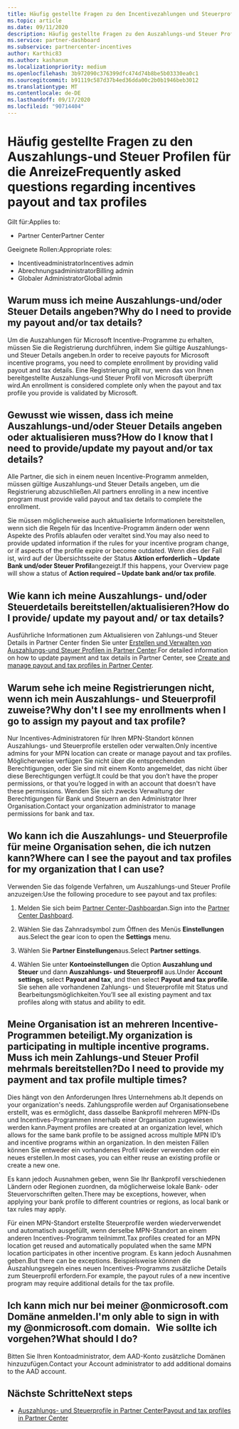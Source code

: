 ```yaml
---
title: Häufig gestellte Fragen zu den Incentivezahlungen und Steuerprofilen
ms.topic: article
ms.date: 09/11/2020
description: Häufig gestellte Fragen zu den Auszahlungs-und Steuer Profilen für die Anreize.
ms.service: partner-dashboard
ms.subservice: partnercenter-incentives
author: Karthic83
ms.author: kashanum
ms.localizationpriority: medium
ms.openlocfilehash: 3b972090c376399dfc474d74b8be5b03330ea0c1
ms.sourcegitcommit: b91119c587d37b4ed36dda00c2b0b1946beb3012
ms.translationtype: MT
ms.contentlocale: de-DE
ms.lasthandoff: 09/17/2020
ms.locfileid: "90714404"
---
```

# <a name="frequently-asked-questions-regarding-incentives-payout-and-tax-profiles"></a><span data-ttu-id="725f9-103">Häufig gestellte Fragen zu den Auszahlungs-und Steuer Profilen für die Anreize</span><span class="sxs-lookup"><span data-stu-id="725f9-103">Frequently asked questions regarding incentives payout and tax profiles</span></span>

<span data-ttu-id="725f9-104">Gilt für:</span><span class="sxs-lookup"><span data-stu-id="725f9-104">Applies to:</span></span>

- <span data-ttu-id="725f9-105">Partner Center</span><span class="sxs-lookup"><span data-stu-id="725f9-105">Partner Center</span></span>

<span data-ttu-id="725f9-106">Geeignete Rollen:</span><span class="sxs-lookup"><span data-stu-id="725f9-106">Appropriate roles:</span></span>

- <span data-ttu-id="725f9-107">Incentiveadministrator</span><span class="sxs-lookup"><span data-stu-id="725f9-107">Incentives admin</span></span>
- <span data-ttu-id="725f9-108">Abrechnungsadministrator</span><span class="sxs-lookup"><span data-stu-id="725f9-108">Billing admin</span></span>
- <span data-ttu-id="725f9-109">Globaler Administrator</span><span class="sxs-lookup"><span data-stu-id="725f9-109">Global admin</span></span>

## <a name="why-do-i-need-to-provide-my-payout-andor-tax-details"></a><span data-ttu-id="725f9-110">Warum muss ich meine Auszahlungs-und/oder Steuer Details angeben?</span><span class="sxs-lookup"><span data-stu-id="725f9-110">Why do I need to provide my payout and/or tax details?</span></span>

<span data-ttu-id="725f9-111">Um die Auszahlungen für Microsoft Incentive-Programme zu erhalten, müssen Sie die Registrierung durchführen, indem Sie gültige Auszahlungs-und Steuer Details angeben.</span><span class="sxs-lookup"><span data-stu-id="725f9-111">In order to receive payouts for Microsoft incentive programs, you need to complete enrollment by providing valid payout and tax details.</span></span> <span data-ttu-id="725f9-112">Eine Registrierung gilt nur, wenn das von Ihnen bereitgestellte Auszahlungs-und Steuer Profil von Microsoft überprüft wird.</span><span class="sxs-lookup"><span data-stu-id="725f9-112">An enrollment is considered complete only when the payout and tax profile you provide is validated by Microsoft.</span></span>

## <a name="how-do-i-know-that-i-need-to-provideupdate-my-payout-andor-tax-details"></a><span data-ttu-id="725f9-113">Gewusst wie wissen, dass ich meine Auszahlungs-und/oder Steuer Details angeben oder aktualisieren muss?</span><span class="sxs-lookup"><span data-stu-id="725f9-113">How do I know that I need to provide/update my payout and/or tax details?</span></span>

<span data-ttu-id="725f9-114">Alle Partner, die sich in einem neuen Incentive-Programm anmelden, müssen gültige Auszahlungs-und Steuer Details angeben, um die Registrierung abzuschließen.</span><span class="sxs-lookup"><span data-stu-id="725f9-114">All partners enrolling in a new incentive program must provide valid payout and tax details to complete the enrollment.</span></span>

<span data-ttu-id="725f9-115">Sie müssen möglicherweise auch aktualisierte Informationen bereitstellen, wenn sich die Regeln für das Incentive-Programm ändern oder wenn Aspekte des Profils ablaufen oder veraltet sind.</span><span class="sxs-lookup"><span data-stu-id="725f9-115">You may also need to provide updated information if the rules for your incentive program change, or if aspects of the profile expire or become outdated.</span></span> <span data-ttu-id="725f9-116">Wenn dies der Fall ist, wird auf der Übersichtsseite der Status **Aktion erforderlich – Update Bank und/oder Steuer Profil**angezeigt.</span><span class="sxs-lookup"><span data-stu-id="725f9-116">If this happens, your Overview page will show a status of **Action required – Update bank and/or tax profile**.</span></span>

## <a name="how-do-i-provide-update-my-payout-and-or-tax-details"></a><span data-ttu-id="725f9-117">Wie kann ich meine Auszahlungs- und/oder Steuerdetails bereitstellen/aktualisieren?</span><span class="sxs-lookup"><span data-stu-id="725f9-117">How do I provide/ update my payout and/ or tax details?</span></span>

<span data-ttu-id="725f9-118">Ausführliche Informationen zum Aktualisieren von Zahlungs-und Steuer Details in Partner Center finden Sie unter [Erstellen und Verwalten von Auszahlungs-und Steuer Profilen in Partner Center](https://docs.microsoft.com/partner-center/incentives-create-and-manage-your-payout-and-tax-profiles.md).</span><span class="sxs-lookup"><span data-stu-id="725f9-118">For detailed information on how to update payment and tax details in Partner Center, see [Create and manage payout and tax profiles in Partner Center](https://docs.microsoft.com/partner-center/incentives-create-and-manage-your-payout-and-tax-profiles.md).</span></span>

## <a name="why-dont-i-see-my-enrollments-when-i-go-to-assign-my-payout-and-tax-profile"></a><span data-ttu-id="725f9-119">Warum sehe ich meine Registrierungen nicht, wenn ich mein Auszahlungs- und Steuerprofil zuweise?</span><span class="sxs-lookup"><span data-stu-id="725f9-119">Why don't I see my enrollments when I go to assign my payout and tax profile?</span></span>

<span data-ttu-id="725f9-120">Nur Incentives-Administratoren für Ihren MPN-Standort können Auszahlungs- und Steuerprofile erstellen oder verwalten.</span><span class="sxs-lookup"><span data-stu-id="725f9-120">Only incentive admins for your MPN location can create or manage payout and tax profiles.</span></span> <span data-ttu-id="725f9-121">Möglicherweise verfügen Sie nicht über die entsprechenden Berechtigungen, oder Sie sind mit einem Konto angemeldet, das nicht über diese Berechtigungen verfügt.</span><span class="sxs-lookup"><span data-stu-id="725f9-121">It could be that you don’t have the proper permissions, or that you’re logged in with an account that doesn't have these permissions.</span></span> <span data-ttu-id="725f9-122">Wenden Sie sich zwecks Verwaltung der Berechtigungen für Bank und Steuern an den Administrator Ihrer Organisation.</span><span class="sxs-lookup"><span data-stu-id="725f9-122">Contact your organization administrator to manage permissions for bank and tax.</span></span>

## <a name="where-can-i-see-the-payout-and-tax-profiles-for-my-organization-that-i-can-use"></a><span data-ttu-id="725f9-123">Wo kann ich die Auszahlungs- und Steuerprofile für meine Organisation sehen, die ich nutzen kann?</span><span class="sxs-lookup"><span data-stu-id="725f9-123">Where can I see the payout and tax profiles for my organization that I can use?</span></span>

<span data-ttu-id="725f9-124">Verwenden Sie das folgende Verfahren, um Auszahlungs-und Steuer Profile anzuzeigen:</span><span class="sxs-lookup"><span data-stu-id="725f9-124">Use the following procedure to see payout and tax profiles:</span></span>

1. <span data-ttu-id="725f9-125">Melden Sie sich beim [Partner Center-Dashboard](https://partner.microsoft.com/dashboard)an.</span><span class="sxs-lookup"><span data-stu-id="725f9-125">Sign into the [Partner Center Dashboard](https://partner.microsoft.com/dashboard).</span></span>

2. <span data-ttu-id="725f9-126">Wählen Sie das Zahnradsymbol zum Öffnen des Menüs **Einstellungen** aus.</span><span class="sxs-lookup"><span data-stu-id="725f9-126">Select the gear icon to open the **Settings** menu.</span></span>

3. <span data-ttu-id="725f9-127">Wählen Sie **Partner Einstellungen**aus.</span><span class="sxs-lookup"><span data-stu-id="725f9-127">Select **Partner settings**.</span></span>

4. <span data-ttu-id="725f9-128">Wählen Sie unter **Kontoeinstellungen** die Option **Auszahlung und Steuer** und dann **Auszahlungs- und Steuerprofil** aus.</span><span class="sxs-lookup"><span data-stu-id="725f9-128">Under **Account settings**, select **Payout and tax**, and then select **Payout and tax profile**.</span></span> <span data-ttu-id="725f9-129">Sie sehen alle vorhandenen Zahlungs- und Steuerprofile mit Status und Bearbeitungsmöglichkeiten.</span><span class="sxs-lookup"><span data-stu-id="725f9-129">You’ll see all existing payment and tax profiles along with status and ability to edit.</span></span>

## <a name="my-organization-is-participating-in-multiple-incentive-programs-do-i-need-to-provide-my-payment-and-tax-profile-multiple-times"></a><span data-ttu-id="725f9-130">Meine Organisation ist an mehreren Incentive-Programmen beteiligt.</span><span class="sxs-lookup"><span data-stu-id="725f9-130">My organization is participating in multiple incentive programs.</span></span> <span data-ttu-id="725f9-131">Muss ich mein Zahlungs-und Steuer Profil mehrmals bereitstellen?</span><span class="sxs-lookup"><span data-stu-id="725f9-131">Do I need to provide my payment and tax profile multiple times?</span></span>

<span data-ttu-id="725f9-132">Dies hängt von den Anforderungen Ihres Unternehmens ab.</span><span class="sxs-lookup"><span data-stu-id="725f9-132">It depends on your organization's needs.</span></span> <span data-ttu-id="725f9-133">Zahlungsprofile werden auf Organisationsebene erstellt, was es ermöglicht, dass dasselbe Bankprofil mehreren MPN-IDs und Incentives-Programmen innerhalb einer Organisation zugewiesen werden kann.</span><span class="sxs-lookup"><span data-stu-id="725f9-133">Payment profiles are created at an organization level, which allows for the same bank profile to be assigned across multiple MPN ID’s and incentive programs within an organization.</span></span> <span data-ttu-id="725f9-134">In den meisten Fällen können Sie entweder ein vorhandenes Profil wieder verwenden oder ein neues erstellen.</span><span class="sxs-lookup"><span data-stu-id="725f9-134">In most cases, you can either reuse an existing profile or create a new one.</span></span>

<span data-ttu-id="725f9-135">Es kann jedoch Ausnahmen geben, wenn Sie Ihr Bankprofil verschiedenen Ländern oder Regionen zuordnen, da möglicherweise lokale Bank- oder Steuervorschriften gelten.</span><span class="sxs-lookup"><span data-stu-id="725f9-135">There may be exceptions, however, when applying your bank profile to different countries or regions, as local bank or tax rules may apply.</span></span>

<span data-ttu-id="725f9-136">Für einen MPN-Standort erstellte Steuerprofile werden wiederverwendet und automatisch ausgefüllt, wenn derselbe MPN-Standort an einem anderen Incentives-Programm teilnimmt.</span><span class="sxs-lookup"><span data-stu-id="725f9-136">Tax profiles created for an MPN location get reused and automatically populated when the same MPN location participates in other incentive program.</span></span> <span data-ttu-id="725f9-137">Es kann jedoch Ausnahmen geben.</span><span class="sxs-lookup"><span data-stu-id="725f9-137">But there can be exceptions.</span></span> <span data-ttu-id="725f9-138">Beispielsweise können die Auszahlungsregeln eines neuen Incentives-Programms zusätzliche Details zum Steuerprofil erfordern.</span><span class="sxs-lookup"><span data-stu-id="725f9-138">For example, the payout rules of a new incentive program may require additional details for the tax profile.</span></span>  

## <a name="im-only-able-to-sign-in-with-my-onmicrosoftcom-domain-what-should-i-do"></a><span data-ttu-id="725f9-139">Ich kann mich nur bei meiner @onmicrosoft.com Domäne anmelden.</span><span class="sxs-lookup"><span data-stu-id="725f9-139">I'm only able to sign in with my @onmicrosoft.com domain.</span></span> <span data-ttu-id="725f9-140">  Wie sollte ich vorgehen?</span><span class="sxs-lookup"><span data-stu-id="725f9-140">What should I do?</span></span>

<span data-ttu-id="725f9-141">Bitten Sie Ihren Kontoadministrator, dem AAD-Konto zusätzliche Domänen hinzuzufügen.</span><span class="sxs-lookup"><span data-stu-id="725f9-141">Contact your Account administrator to add additional domains to the AAD account.</span></span>

## <a name="next-steps"></a><span data-ttu-id="725f9-142">Nächste Schritte</span><span class="sxs-lookup"><span data-stu-id="725f9-142">Next steps</span></span>

- [<span data-ttu-id="725f9-143">Auszahlungs- und Steuerprofile in Partner Center</span><span class="sxs-lookup"><span data-stu-id="725f9-143">Payout and tax profiles in Partner Center</span></span>](incentives-create-and-manage-your-payout-and-tax-profiles.md)